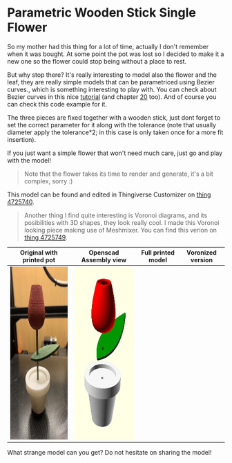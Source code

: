 # Parametric Wooden Stick Single Flower

So my mother had this thing for a lot of time, actually I don't remember when it was bought. At some point the pot was lost so I decided to make it a new one so the flower could stop being without a place to rest.

But why stop there? It's really interesting to model also the flower and the leaf, they are really simple models that can be parametriced using Bezier curves., which is something interesting to play with. You can check about Bezier curves in this nice [tutorial](https://www.youtube.com/watch?v=dXECQRlmIaE&list=RDCMUCF6F8LdCSWlRwQm_hfA2bcQ&start_radio=1&t=30) (and chapter [20](https://www.youtube.com/watch?v=2hL1LGMVnVM) too). And of course you can check this code example for it.

The three pieces are fixed together with a wooden stick, just dont forget to set the correct parameter for it along with the tolerance (note that usually diameter apply the tolerance*2; in this case is only taken once for a more fit insertion).

If you just want a simple flower that won't need much care, just go and play with the model!

> Note that the flower takes its time to render and generate, it's a bit complex, sorry :)


This model can be found and edited in Thingiverse Customizer on [thing 4725740](https://www.thingiverse.com/thing:4725740).

> Another thing I find quite interesting is Voronoi diagrams, and its posibilities with 3D shapes, they look really cool. I made this Voronoi looking piece making use of Meshmixer. You can find this verion on [thing 4725749](https://www.thingiverse.com/thing:4725749). 

 | Original with printed pot | Openscad Assembly view |  Full printed model | Voronized version |
 :--------------------------------:|:--------------------------------:|:--------------------------------:|:--------------------------------:|
  <img src="./../media/6_wooden_stick_flower_original.jpg" height=400;/> | <img src="./../media/6_wooden_stick_flower_openscad.PNG" height=400;/> |

What strange model can you get? Do not hesitate on sharing the model!